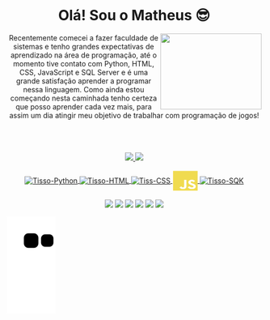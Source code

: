 <div align="center"><br>
  <h1>Olá! Sou o Matheus 😎</h1>
</div>
<img align="right" width="200" height="150" src="https://media3.giphy.com/media/bGgsc5mWoryfgKBx1u/giphy.gif?cid=ecf05e47g66dhwgc1tx1226el5lxrsjmpc652nnclign9bf2&rid=giphy.gif&ct=g" />
<div align="center">
  <p>Recentemente comecei a fazer faculdade de sistemas e tenho grandes expectativas de aprendizado na área de programação, até o momento tive contato com Python, HTML, CSS, JavaScript e SQL Server e é uma grande satisfação aprender a programar nessa linguagem. Como ainda estou começando nesta caminhada tenho certeza que posso aprender cada vez mais, para assim um dia atingir meu objetivo de trabalhar com programação de jogos!</p>
</div>
<br>
<br>
<div align="center"><br>
  <a href="https://github.com/TissoSZ">
  <img height="140em" src="https://github-readme-stats.vercel.app/api?username=TissoSZ&show_icons=true&theme=dracula&include_all_commits=true&count_private=true"/>
  <img height="140em" src="https://github-readme-stats.vercel.app/api/top-langs/?username=TissoSZ&layout=compact&langs_count=7&theme=dracula"/>
</div>

 <div align="center"><br>
   <img align="center" alt="Tisso-Python" height="40" width="50" src="https://cdn.jsdelivr.net/gh/devicons/devicon/icons/python/python-original-wordmark.svg">
   <img align="center" alt="Tisso-HTML" height="40" width="50" src="https://cdn.jsdelivr.net/gh/devicons/devicon/icons/html5/html5-plain-wordmark.svg">
   <img align="center" alt="Tiss-CSS" height="40" width="50" src="https://cdn.jsdelivr.net/gh/devicons/devicon/icons/css3/css3-plain-wordmark.svg">
   <img align="center" alt="Tisso-Js" height="40" width="50" src="https://raw.githubusercontent.com/devicons/devicon/master/icons/javascript/javascript-plain.svg">
   <img align="center" alt="Tisso-SQK" height="40" width="50" src="https://cdn.jsdelivr.net/gh/devicons/devicon/icons/microsoftsqlserver/microsoftsqlserver-plain-wordmark.svg">
</div>
  
<div align="center"><br>
  <a href="https://www.linkedin.com/in/matheus-e-dos-santos-704269197" target="_blank"><img src="https://img.shields.io/badge/-LinkedIn-%230077B5?style=for-the-badge&logo=linkedin&logoColor=white" target="_blank"></a>
  <a href="https://wa.me/5546991083302" target="_blank"><img src="https://img.shields.io/badge/WhatsApp-25D366?style=for-the-badge&logo=whatsapp&logoColor=white" target="_blank"></a> 
  <a href="mailto:tissoxd@gmail.com" target="_blank"><img src="https://img.shields.io/badge/Gmail-D14836?style=for-the-badge&logo=gmail&logoColor=white" target="_blank"></a>
  <a href="https://www.instagram.com/tisso_xd" target="_blank"><img src="https://img.shields.io/badge/-Instagram-%23E4405F?style=for-the-badge&logo=instagram&logoColor=white" target="_blank"></a>
  <a href="https://twitter.com/TissoXD" target="_blank"><img src="https://img.shields.io/badge/Twitter-1DA1F2?style=for-the-badge&logo=twitter&logoColor=white" target="_blank"></a>
  <a href="https://discord.gg/wghJDjgy3H" target="_blank"><img src="https://img.shields.io/badge/Discord-7289DA?style=for-the-badge&logo=discord&logoColor=white" target="_blank"></a>
</div>
  

  ![snake gif](https://github.com/TissoSZ/TissoSZ/blob/output/github-contribution-grid-snake.svg)


